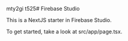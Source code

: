 mty2gi
t525# Firebase Studio

This is a NextJS starter in Firebase Studio.

To get started, take a look at src/app/page.tsx.

